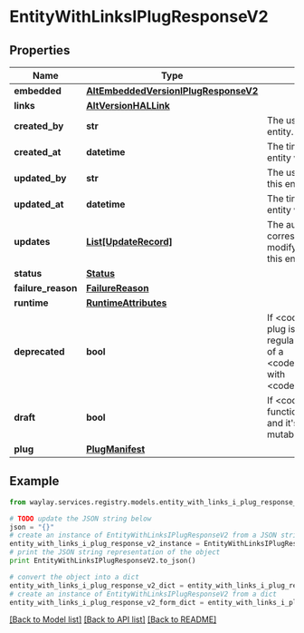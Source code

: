 # EntityWithLinksIPlugResponseV2


## Properties

Name | Type | Description | Notes
------------ | ------------- | ------------- | -------------
**embedded** | [**AltEmbeddedVersionIPlugResponseV2**](AltEmbeddedVersionIPlugResponseV2.md) |  | [optional] 
**links** | [**AltVersionHALLink**](AltVersionHALLink.md) |  | [optional] 
**created_by** | **str** | The user that created this entity. | 
**created_at** | **datetime** | The timestamp at which this entity was created. | 
**updated_by** | **str** | The user that last updated this entity. | 
**updated_at** | **datetime** | The timestamp at which this entity was last updated. | 
**updates** | [**List[UpdateRecord]**](UpdateRecord.md) | The audit logs corresponding to the latest modifying operations on this entity. | 
**status** | [**Status**](Status.md) |  | 
**failure_reason** | [**FailureReason**](FailureReason.md) |  | [optional] 
**runtime** | [**RuntimeAttributes**](RuntimeAttributes.md) |  | 
**deprecated** | **bool** | If &lt;code&gt;true&lt;/code&gt; this plug is removed from regular listings, as a result of a &lt;code&gt;DELETE&lt;/code&gt; with &lt;code&gt;force&#x3D;false&lt;/code&gt;. | 
**draft** | **bool** | If &lt;code&gt;true&lt;/code&gt; this function is a draft function and it&#39;s assets are still mutable. | 
**plug** | [**PlugManifest**](PlugManifest.md) |  | 

## Example

```python
from waylay.services.registry.models.entity_with_links_i_plug_response_v2 import EntityWithLinksIPlugResponseV2

# TODO update the JSON string below
json = "{}"
# create an instance of EntityWithLinksIPlugResponseV2 from a JSON string
entity_with_links_i_plug_response_v2_instance = EntityWithLinksIPlugResponseV2.from_json(json)
# print the JSON string representation of the object
print EntityWithLinksIPlugResponseV2.to_json()

# convert the object into a dict
entity_with_links_i_plug_response_v2_dict = entity_with_links_i_plug_response_v2_instance.to_dict()
# create an instance of EntityWithLinksIPlugResponseV2 from a dict
entity_with_links_i_plug_response_v2_form_dict = entity_with_links_i_plug_response_v2.from_dict(entity_with_links_i_plug_response_v2_dict)
```
[[Back to Model list]](../README.md#documentation-for-models) [[Back to API list]](../README.md#documentation-for-api-endpoints) [[Back to README]](../README.md)


